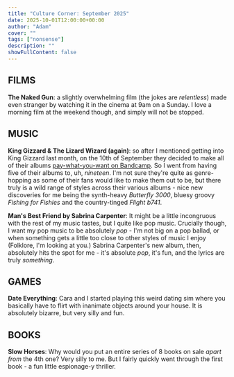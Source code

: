 ```yaml
---
title: "Culture Corner: September 2025"
date: 2025-10-01T12:00:00+00:00
author: "Adam"
cover: ""
tags: ["nonsense"]
description: ""
showFullContent: false
---
```


## FILMS
**The Naked Gun**: a slightly overwhelming film (the jokes are _relentless_) made even stranger by watching it in the cinema at 9am on a Sunday. I love a morning film at the weekend though, and simply will not be stopped.

## MUSIC
**King Gizzard & The Lizard Wizard (again)**: so after I mentioned getting into King Gizzard last month, on the 10th of September they decided to make all of their albums [pay-what-you-want on Bandcamp](https://kinggizzard.bandcamp.com/). So I went from having five of their albums to, uh, _nineteen_. I'm not sure they're quite as genre-hopping as some of their fans would like to make them out to be, but there truly is a wild range of styles across their various albums - nice new discoveries for me being the synth-heavy _Butterfly 3000_, bluesy groovy _Fishing for Fishies_ and the country-tinged _Flight b741_.

**Man's Best Friend by Sabrina Carpenter**: It might be a little incongruous with the rest of my music tastes, but I quite like pop music. Crucially though, I want my pop music to be absolutely _pop_ - I'm not big on a pop ballad, or when something gets a little too close to other styles of music I enjoy (Folklore, I'm looking at you.) Sabrina Carpenter's new album, then, absolutely hits the spot for me - it's absolute _pop_, it's fun, and the lyrics are truly _something_.

## GAMES
**Date Everything**: Cara and I started playing this weird dating sim where you basically have to flirt with inanimate objects around your house. It is absolutely bizarre, but very silly and fun.

## BOOKS
**Slow Horses**: Why would you put an entire series of 8 books on sale _apart from_ the 4th one? Very silly to me. But I fairly quickly went through the first book - a fun little espionage-y thriller.
